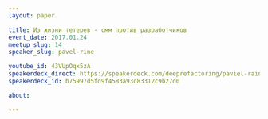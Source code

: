 ```yaml
---
layout: paper

title: Из жизни тетерев - смм против разработчиков
event_date: 2017.01.24
meetup_slug: 14
speaker_slug: pavel-rine

youtube_id: 43VUpOqx5zA
speakerdeck_direct: https://speakerdeck.com/deeprefactoring/paviel-rain-iz-zhizni-tietieriev
speakerdeck_id: b75997d5fd9f4583a93c83312c9b27d0

about:

---
```

